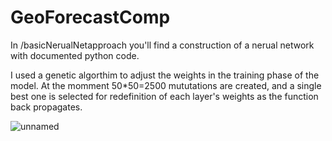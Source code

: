 # GeoForecastComp


In /basicNerualNetapproach you'll find a construction of a nerual network with documented python code.

I used a genetic algorthim to adjust the weights in the training phase of the model. At the momment 50*50=2500 mututations are created, and a single best one is selected for redefinition of each layer's weights as the function back propagates.

![unnamed](https://github.com/user-attachments/assets/42cf8072-9837-44f9-85a3-1f76073a9067)

